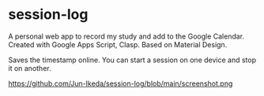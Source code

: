 # session-log
A personal web app to record my study and add to the Google Calendar.
Created with Google Apps Script, Clasp. Based on Material Design.

Saves the timestamp online. You can start a session on one device and stop it on another. 

https://github.com/Jun-Ikeda/session-log/blob/main/screenshot.png
